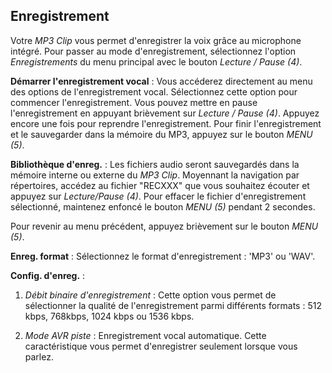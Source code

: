 ## Enregistrement

Votre *MP3 Clip* vous permet d'enregistrer la voix grâce au microphone intégré. Pour passer au mode d'enregistrement, sélectionnez l'option *Enregistrements* du menu principal avec le bouton *Lecture / Pause (4)*.

**Démarrer l'enregistrement vocal** : Vous accéderez directement au menu des options de l'enregistrement vocal. Sélectionnez cette option pour commencer l'enregistrement. Vous pouvez mettre en pause l'enregistrement en appuyant brièvement sur *Lecture / Pause (4)*. Appuyez encore une fois pour reprendre l'enregistrement. Pour finir l'enregistrement et le sauvegarder dans la mémoire du MP3, appuyez sur le bouton *MENU (5)*. 

**Bibliothèque d'enreg.** : Les fichiers audio seront sauvegardés dans la mémoire interne ou externe du *MP3 Clip*. Moyennant la navigation par répertoires, accédez au fichier "RECXXX" que vous souhaitez écouter et appuyez sur *Lecture/Pause (4)*.
Pour effacer le fichier d'enregistrement sélectionné, maintenez enfoncé le bouton *MENU (5)* pendant 2 secondes.

Pour revenir au menu précédent, appuyez brièvement sur le bouton *MENU (5)*.

**Enreg. format** : Sélectionnez le format d'enregistrement : 'MP3' ou 'WAV'.

**Config. d'enreg.** :

1.	*Débit binaire d'enregistrement* : Cette option vous permet de sélectionner la qualité de l'enregistrement parmi différents formats : 512 kbps, 768kbps, 1024 kbps ou 1536 kbps.

2.	*Mode AVR piste* : Enregistrement vocal automatique. Cette caractéristique vous permet d'enregistrer seulement lorsque vous parlez. 
